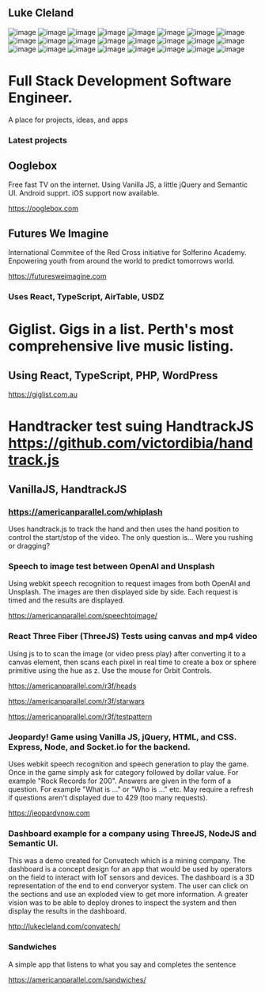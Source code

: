 ## Luke Cleland

![image](https://img.shields.io/badge/Node.js-339933?style=for-the-badge&logo=nodedotjs&logoColor=white)
![image](https://img.shields.io/badge/JavaScript-323330?style=for-the-badge&logo=javascript&logoColor=F7DF1E)
![image](https://img.shields.io/badge/HTML5-E34F26?style=for-the-badge&logo=html5&logoColor=white)
![image](https://img.shields.io/badge/json-5E5C5C?style=for-the-badge&logo=json&logoColor=white)
![image](https://img.shields.io/badge/PHP-777BB4?style=for-the-badge&logo=php&logoColor=white)
![image](https://img.shields.io/badge/Pandas-2C2D72?style=for-the-badge&logo=pandas&logoColor=white)
![image](https://img.shields.io/badge/Numpy-777BB4?style=for-the-badge&logo=numpy&logoColor=white)
![image](https://img.shields.io/badge/Plotly-239120?style=for-the-badge&logo=plotly&logoColor=white)
![image](https://img.shields.io/badge/Python-FFD43B?style=for-the-badge&logo=python&logoColor=blue)
![image](https://img.shields.io/badge/PyTorch-EE4C2C?style=for-the-badge&logo=PyTorch&logoColor=white)
![image](https://img.shields.io/badge/SciPy-654FF0?style=for-the-badge&logo=SciPy&logoColor=white)
![image](https://img.shields.io/badge/TypeScript-007ACC?style=for-the-badge&logo=typescript&logoColor=white)
![image](https://img.shields.io/badge/semantic%20ui%20react-35BDB2?style=for-the-badge&logo=semanticuireact&logoColor=white)
![image](https://img.shields.io/badge/React-20232A?style=for-the-badge&logo=react&logoColor=61DAFB)
![image](https://img.shields.io/badge/Redux-593D88?style=for-the-badge&logo=redux&logoColor=white)
![image](https://img.shields.io/badge/Socket.io-010101?&style=for-the-badge&logo=Socket.io&logoColor=white)
![image](https://img.shields.io/badge/Swagger-85EA2D?style=for-the-badge&logo=Swagger&logoColor=white)
![image](https://img.shields.io/badge/ThreeJs-black?style=for-the-badge&logo=three.js&logoColor=white)
![image](https://img.shields.io/badge/Docker-2CA5E0?style=for-the-badge&logo=docker&logoColor=white)
![image](https://img.shields.io/badge/Nginx-009639?style=for-the-badge&logo=nginx&logoColor=white)
![image](https://img.shields.io/badge/OpenCV-27338e?style=for-the-badge&logo=OpenCV&logoColor=white)
![image](https://img.shields.io/badge/Postman-FF6C37?style=for-the-badge&logo=Postman&logoColor=white)
![image](https://img.shields.io/badge/react%20table-FF4154?style=for-the-badge&logo=react%20table&logoColor=white)
![image](https://img.shields.io/badge/Selenium-43B02A?style=for-the-badge&logo=Selenium&logoColor=white)

# Full Stack Development Software Engineer.

A place for projects, ideas, and apps

### Latest projects

## Ooglebox

Free fast TV on the internet. Using Vanilla JS, a little jQuery and Semantic UI. Android supprt. iOS support now available.

<https://ooglebox.com>

## Futures We Imagine

International Commitee of the Red Cross initiative for Solferino Academy. Enpowering youth from around the world to predict tomorrows world.

<https://futuresweimagine.com>

### Uses React, TypeScript, AirTable, USDZ

# Giglist. Gigs in a list. Perth's most comprehensive live music listing. 

## Using React, TypeScript, PHP, WordPress

<https://giglist.com.au>

# Handtracker test suing HandtrackJS <https://github.com/victordibia/handtrack.js>

## VanillaJS, HandtrackJS

### <https://americanparallel.com/whiplash>

Uses handtrack.js to track the hand and then uses the hand position to control the start/stop of the video. The only question is... Were you rushing or dragging?

### Speech to image test between OpenAI and Unsplash

Using webkit speech recognition to request images from both OpenAI and Unsplash. The images are then displayed side by side. Each request is timed and the results are displayed.

<a href="https://americanparallel.com/speechtoimage/" target="_blank">https://americanparallel.com/speechtoimage/</a>

### React Three Fiber (ThreeJS) Tests using canvas and mp4 video

Using js to to scan the image (or video press play) after converting it to a canvas element, then scans each pixel in real time to create a box or sphere primitive using the hue as z. Use the mouse for Orbit Controls.

<https://americanparallel.com/r3f/heads>

<https://americanparallel.com/r3f/starwars>

<https://americanparallel.com/r3f/testpattern>

### Jeopardy! Game using Vanilla JS, jQuery, HTML, and CSS. Express, Node, and Socket.io for the backend.

Uses webkit speech recognition and speech generation to play the game. Once in the game simply ask for category followed by dollar value. For example "Rock Records for 200". Answers are given in the form of a question. For example "What is ..." or "Who is ..." etc. May require a refresh if questions aren't displayed due to 429 (too many requests).

<https://jeopardynow.com>

### Dashboard example for a company using ThreeJS, NodeJS and Semantic UI.

This was a demo created for Convatech which is a mining company. The dashboard is a concept design for an app that would be used by operators on the field to interact with IoT sensors and devices. The dashboard is a 3D representation of the end to end converyor system. The user can click on the sections and use an exploded view to get more information. A greater vision was to be able to deploy drones to inspect the system and then display the results in the dashboard.

<http://lukecleland.com/convatech/>

### Sandwiches

A simple app that listens to what you say and completes the sentence

<https://americanparallel.com/sandwiches/>
